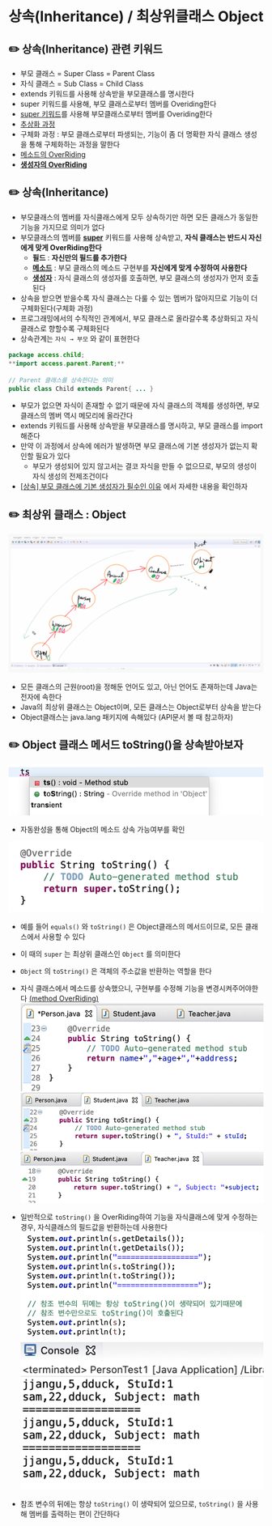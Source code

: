 # 상속(Inheritance) / 최상위클래스 Object


## ✏️  상속(Inheritance) 관련 키워드

- 부모 클래스 = Super Class = Parent Class
- 자식 클래스 = Sub Class = Child Class
- extends 키워드를 사용해 상속받을 부모클래스를 명시한다
- super 키워드를 사용해, 부모 클래스로부터 멤버를 Overiding한다
- [super 키워드](%5B%E1%84%89%E1%85%A1%E1%86%BC%E1%84%89%E1%85%A9%E1%86%A8%5D%20super()%20fc8eab9d9a1c4d2f88d1a7b0a77a1605.md)를 사용해 부모클래스로부터 멤버를 Overiding한다
- [추상화 과정](%5B%E1%84%89%E1%85%A1%E1%86%BC%E1%84%89%E1%85%A9%E1%86%A8%5D%20%E1%84%8E%E1%85%AE%E1%84%89%E1%85%A1%E1%86%BC%E1%84%92%E1%85%AA%20%E1%84%80%E1%85%AA%E1%84%8C%E1%85%A5%E1%86%BC(Abstraction%20Generalization)%20a24547f6f8034a1e911027cca8e3550d.md)
- 구체화 과정 : 부모 클래스로부터 파생되는, 기능이 좀 더 명확한 자식 클래스 생성을 통해 구체화하는 과정을 말한다
- [메소드의 OverRiding](%5B%E1%84%89%E1%85%A1%E1%86%BC%E1%84%89%E1%85%A9%E1%86%A8%5D%20%E1%84%86%E1%85%A6%E1%84%89%E1%85%A5%E1%84%83%E1%85%B3%20OverRiding%2085b126b6379c48348611d7b8aa26ea85.md)
- [**생성자의 OverRiding**](%5B%E1%84%89%E1%85%A1%E1%86%BC%E1%84%89%E1%85%A9%E1%86%A8%5D%20%E1%84%89%E1%85%A2%E1%86%BC%E1%84%89%E1%85%A5%E1%86%BC%E1%84%8C%E1%85%A1%20OverRiding%20%E1%84%87%E1%85%AE%E1%84%86%E1%85%A9%20%E1%84%8F%E1%85%B3%E1%86%AF%E1%84%85%E1%85%A2%E1%84%89%E1%85%B3%E1%84%8B%E1%85%A6%20%E1%84%80%E1%85%B5%E1%84%87%E1%85%A9%E1%86%AB%20%20a3110a4dfdcb40409fba69a7dedfc3c5.md)

## ✏️  상속(Inheritance)

- 부모클래스의 멤버를 자식클래스에게 모두 상속하기만 하면 모든 클래스가 동일한 기능을 가지므로 의미가 없다
- 부모클래스의 멤버를 [**super**](%5B%E1%84%89%E1%85%A1%E1%86%BC%E1%84%89%E1%85%A9%E1%86%A8%5D%20super()%20fc8eab9d9a1c4d2f88d1a7b0a77a1605.md) 키워드를 사용해 상속받고, **자식 클래스는 반드시 자신에게 맞게 OverRiding한다**
    - **필드** : **자신만의 필드를 추가한다**
    - **[메소드](%5B%E1%84%89%E1%85%A1%E1%86%BC%E1%84%89%E1%85%A9%E1%86%A8%5D%20%E1%84%86%E1%85%A6%E1%84%89%E1%85%A5%E1%84%83%E1%85%B3%20OverRiding%2085b126b6379c48348611d7b8aa26ea85.md)** : 부모 클래스의 메소드 구현부를 **자신에게 맞게 수정하여 사용한다**
    - **[생성자](%5B%E1%84%89%E1%85%A1%E1%86%BC%E1%84%89%E1%85%A9%E1%86%A8%5D%20%E1%84%89%E1%85%A2%E1%86%BC%E1%84%89%E1%85%A5%E1%86%BC%E1%84%8C%E1%85%A1%20OverRiding%20%E1%84%87%E1%85%AE%E1%84%86%E1%85%A9%20%E1%84%8F%E1%85%B3%E1%86%AF%E1%84%85%E1%85%A2%E1%84%89%E1%85%B3%E1%84%8B%E1%85%A6%20%E1%84%80%E1%85%B5%E1%84%87%E1%85%A9%E1%86%AB%20%20a3110a4dfdcb40409fba69a7dedfc3c5.md)** : 자식 클래스의 생성자를 호출하면, 부모 클래스의 생성자가 먼저 호출된다
- 상속을 받으면 받을수록 자식 클래스는 다룰 수 있는 멤버가 많아지므로 기능이 더 구체화된다(구체화 과정)
- 프로그래밍에서의 수직적인 관계에서, 부모 클래스로 올라갈수록 추상화되고 자식클래스로 향할수록 구체화된다
- 상속관계는 `자식 → 부모` 와 같이 표현한다

```java
package access.child;
**import access.parent.Parent;**

// Parent 클래스를 상속한다는 의미
public class Child extends Parent{ ... }
```

- 부모가 없으면 자식이 존재할 수 없기 때문에 자식 클래스의 객체를 생성하면, 부모 클래스의 멤버 역시 메모리에 올라간다
- extends 키워드를 사용해 상속받을 부모클래스를 명시하고, 부모 클래스를 import해준다
- 만약 이 과정에서 상속에 에러가 발생하면 부모 클래스에 기본 생성자가 없는지 확인할 필요가 있다
    - 부모가 생성되어 있지 않고서는 결코 자식을 만들 수 없으므로, 부모의 생성이 자식 생성의 전제조건이다
- [[상속] 부모 클래스에 기본 생성자가 필수인 이유](%5B%E1%84%89%E1%85%A1%E1%86%BC%E1%84%89%E1%85%A9%E1%86%A8%5D%20%E1%84%89%E1%85%A2%E1%86%BC%E1%84%89%E1%85%A5%E1%86%BC%E1%84%8C%E1%85%A1%20OverRiding%20%E1%84%87%E1%85%AE%E1%84%86%E1%85%A9%20%E1%84%8F%E1%85%B3%E1%86%AF%E1%84%85%E1%85%A2%E1%84%89%E1%85%B3%E1%84%8B%E1%85%A6%20%E1%84%80%E1%85%B5%E1%84%87%E1%85%A9%E1%86%AB%20%20a3110a4dfdcb40409fba69a7dedfc3c5.md) 에서 자세한 내용을 확인하자

## ✏️  최상위 클래스 : Object
![image](img/08-1.png)

- 모든 클래스의 근원(root)을 정해둔 언어도 있고, 아닌 언어도 존재하는데 Java는 전자에 속한다
- Java의 최상위 클래스는 Object이며, 모든 클래스는 Object로부터 상속을 받는다
- Object클래스는 java.lang 패키지에 속해있다 (API문서 볼 때 참고하자)

## ✏️  Object 클래스 메서드 toString()을 상속받아보자

![image](img/08-2.png)

* 자동완성을 통해 Object의 메소드 상속 가능여부를 확인

![image](img/08-3.png)


- 예를 들어 `equals()` 와 `toString()` 은 Object클래스의 메서드이므로, 모든 클래스에서 사용할 수 있다
- 이 때의 `super` 는 최상위 클래스인 `Object` 를 의미한다
- `Object` 의 `toString()` 은 객체의 주소값을 반환하는 역할을 한다
- 자식 클래스에서 메소드를 상속했으니, 구현부를 수정해 기능을 변경시켜주어야한다 [(method OverRiding)](%5B%E1%84%89%E1%85%A1%E1%86%BC%E1%84%89%E1%85%A9%E1%86%A8%5D%20%E1%84%86%E1%85%A6%E1%84%89%E1%85%A5%E1%84%83%E1%85%B3%20OverRiding%2085b126b6379c48348611d7b8aa26ea85.md)
![image](img/08-4.png)
![image](img/08-5.png)
![image](img/08-6.png)

- 일반적으로 `toString()` 을 OverRiding하여 기능을 자식클래스에 맞게 수정하는 경우, 자식클래스의 필드값을 반환하는데 사용한다
![image](img/08-7.png)
![image](img/08-8.png)

- 참조 변수의 뒤에는 항상 `toString()` 이 생략되어 있으므로, `toString()` 을 사용해 멤버를 출력하는 편이 간단하다